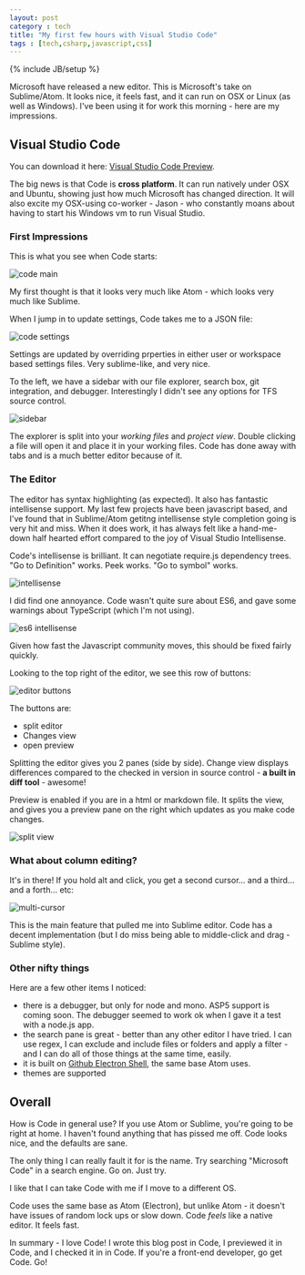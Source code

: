 ```yaml
---
layout: post
category : tech
title: "My first few hours with Visual Studio Code"
tags : [tech,csharp,javascript,css]
---
```

{% include JB/setup %}

Microsoft have released a new editor. This is Microsoft's take on Sublime/Atom. It looks nice, it feels fast, and it can run on OSX or Linux (as well as Windows). I've been using it for work this morning - here are my impressions.

<!--more-->

## Visual Studio Code ##

You can download it here: [Visual Studio Code Preview](https://code.visualstudio.com/).

The big news is that Code is **cross platform**. It can run natively under OSX and Ubuntu, showing just how much Microsoft has changed direction. It will also excite my OSX-using co-worker - Jason - who constantly moans about having to start his Windows vm to run Visual Studio.

### First Impressions ###

This is what you see when Code starts:

<img class="img-responsive blog-img " src="{{ site.url }}/assets/images/dev/code-main.png" alt="code main" />

My first thought is that it looks very much like Atom - which looks very much like Sublime.

When I jump in to update settings, Code takes me to a JSON file:

<img class="img-responsive blog-img " src="{{ site.url }}/assets/images/dev/code-settings.png" alt="code settings" />

Settings are updated by overriding prperties in either user or workspace based settings files. Very sublime-like, and very nice.

To the left, we have a sidebar with our file explorer, search box, git integration, and debugger. Interestingly I didn't see any options for TFS source control.

<img class="img-responsive blog-img " src="{{ site.url }}/assets/images/dev/code-sidebar.png" alt="sidebar" />

The explorer is split into your *working files* and *project view*. Double clicking a file will open it and place it in your working files. Code has done away with tabs and is a much better editor because of it.

### The Editor ###

The editor has syntax highlighting (as expected). It also has fantastic intellisense support. My last few projects have been javascript based, and I've found that in Sublime/Atom getitng intellisense style completion going is very hit and miss. When it does work, it has always felt like a hand-me-down half hearted effort compared to the joy of Visual Studio Intellisense.

Code's intellisense is brilliant. It can negotiate require.js dependency trees. "Go to Definition" works. Peek works. "Go to symbol" works.

<img class="img-responsive blog-img " src="{{ site.url }}/assets/images/dev/code-intellisense.png" alt="intellisense" />

I did find one annoyance. Code wasn't quite sure about ES6, and gave some warnings about TypeScript (which I'm not using).

<img class="img-responsive blog-img " src="{{ site.url }}/assets/images/dev/code-es6.png" alt="es6 intellisense" />

Given how fast the Javascript community moves, this should be fixed fairly quickly.

Looking to the top right of the editor, we see this row of buttons:

<img class="img-responsive blog-img " src="{{ site.url }}/assets/images/dev/code-editbuttons.png" alt="editor buttons" />

The buttons are:

- split editor
- Changes view
- open preview

Splitting the editor gives you 2 panes (side by side). Change view displays differences compared to the checked in version in source control - **a built in diff tool** -  awesome!

Preview is enabled if you are in a html or markdown file. It splits the view, and gives you a preview pane on the right which updates as you make code changes.

<img class="img-responsive blog-img " src="{{ site.url }}/assets/images/dev/code-split.png" alt="split view" />

### What about column editing? ###

It's in there! If you hold alt and click, you get a second cursor... and a third... and a forth... etc:

<img class="img-responsive blog-img " src="{{ site.url }}/assets/images/dev/code-multi-cursor.png" alt="multi-cursor" />

This is the main feature that pulled me into Sublime editor. Code has a decent implementation (but I do miss being able to middle-click and drag - Sublime style).

### Other nifty things ###

Here are a few other items I noticed:

- there is a debugger, but only for node and mono. ASP5 support is coming soon. The debugger seemed to work ok when I gave it a test with a node.js app.
- the search pane is great - better than any other editor I have tried. I can use regex, I can exclude and include files or folders and apply a filter - and I can do all of those things at the same time, easily.
- it is built on [Github Electron Shell](https://github.com/atom/electron), the same base Atom uses.
- themes are supported

## Overall ##

How is Code in general use? If you use Atom or Sublime, you're going to be right at home. I haven't found anything that has pissed me off. Code looks nice, and the defaults are sane.

The only thing I can really fault it for is the name. Try searching "Microsoft Code" in a search engine. Go on. Just try.

I like that I can take Code with me if I move to a different OS.

Code uses the same base as Atom (Electron), but unlike Atom - it doesn't have issues of random lock ups or slow down. Code *feels* like a native editor. It feels fast.

In summary - I love Code! I wrote this blog post in Code, I previewed it in Code, and I checked it in in Code. If you're a front-end developer, go get Code. Go!